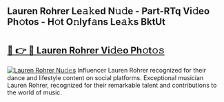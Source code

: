 ## Lauren Rohrer Le𝚊𝚔ed N𝚞𝚍e - Part-RTq Vi𝚍eo Ph𝚘tos - H𝚘t O𝚗lyf𝚊ns Le𝚊𝚔s BktUt

# <h2><a href="http://hf58u3.feru.top/?c=Lauren+Rohrer">🔗 👉 🔴 Lauren Rohrer Vi𝚍𝚎o Ph𝚘t𝚘𝚜</a></h2>

[![Lauren Rohrer Nu𝚍𝚎s](https://i.imgur.com/0TWrTi3.gif)](http://hf58u3.feru.top/?c=Lauren+Rohrer)
Influencer Lauren Rohrer recognized for their dance and lifestyle content on social platforms. Exceptional musician Lauren Rohrer, recognized for their remarkable talent and contributions to the world of music. 
